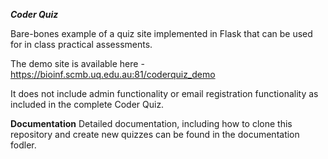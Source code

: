 ***Coder Quiz***

Bare-bones example of a quiz site implemented in Flask that can be used for in class practical assessments.

The demo site is available here - https://bioinf.scmb.uq.edu.au:81/coderquiz_demo

It does not include admin functionality or email registration functionality as included in the complete Coder Quiz.

**Documentation**
Detailed documentation, including how to clone this repository and create new quizzes can be found in the documentation fodler.